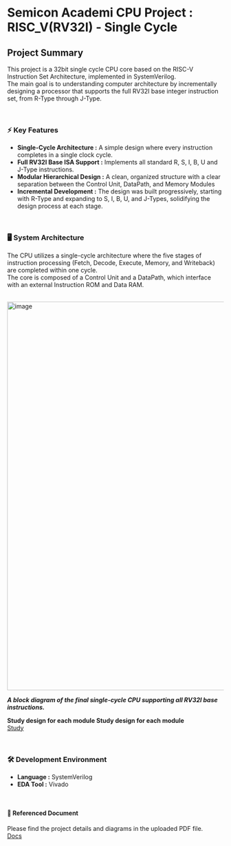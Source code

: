 # Semicon Academi CPU Project : **RISC_V(RV32I) - Single Cycle**
## Project Summary
This project is a 32bit single cycle CPU core based on the RISC-V Instruction Set Architecture, implemented in SystemVerilog. <br>
The main goal is to understanding computer architecture by incrementally designing a processor that supports the full RV32I base integer instruction set, from R-Type through J-Type.

<br>

### ⚡ Key Features
- **Single-Cycle Architecture :** A simple design where every instruction completes in a single clock cycle.
- **Full RV32I Base ISA Support :** Implements all standard R, S, I, B, U and J-Type instructions.
- **Modular Hierarchical Design :** A clean, organized structure with a clear separation between the Control Unit, DataPath, and Memory Modules
- **Incremental Development :** The design was built progressively, starting with R-Type and expanding to S, I, B, U, and J-Types, solidifying the design process at each stage.

<br>

### 🖥️ System Architecture
The CPU utilizes a single-cycle architecture where the five stages of instruction processing (Fetch, Decode, Execute, Memory, and Writeback) are completed within one cycle. <br>
The core is composed of a Control Unit and a DataPath, which interface with an external Instruction ROM and Data RAM. 

<br>

<img width="1252" height="903" alt="image" src="https://github.com/user-attachments/assets/37b4f6b3-5b40-4832-b878-cd77d8fb0ff3" />

***A block diagram of the final single-cycle CPU supporting all RV32I base instructions.***

**Study design for each module Study design for each module** <br>
[Study](https://github.com/J-HanRyang/System_Verilog/tree/main/RV32I)


<br>

### 🛠 Development Environment 
- **Language :** SystemVerilog
- **EDA Tool :** Vivado

<br>

#### 📜 Referenced Document
Please find the project details and diagrams in the uploaded PDF file. <br>
[Docs](https://github.com/J-HanRyang/Semicon_Academi/tree/main/RISC_V(RV32I)_SingleCycle/Docs)
